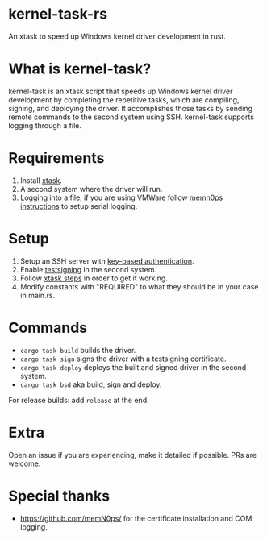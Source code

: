 # kernel-task-rs
An xtask to speed up Windows kernel driver development in rust.

# What is kernel-task?
kernel-task is an xtask script that speeds up Windows kernel driver development by completing the repetitive tasks, which are compiling, signing, and deploying the driver. It accomplishes those tasks by sending remote commands to the second system using SSH.
kernel-task supports logging through a file.

# Requirements
1. Install [xtask](https://github.com/matklad/cargo-xtask).
2. A second system where the driver will run.
3. Logging into a file, if you are using VMWare follow [memn0ps instructions](https://github.com/memN0ps/matrix-rs?tab=readme-ov-file#usage) to setup serial logging.

# Setup
 1. Setup an SSH server with [key-based authentication](https://learn.microsoft.com/en-us/windows-server/administration/openssh/openssh_keymanagement).
 2. Enable [testsigning](https://learn.microsoft.com/en-us/windows-hardware/drivers/install/the-testsigning-boot-configuration-option) in the second system.
 4. Follow [xtask steps](https://github.com/matklad/cargo-xtask?tab=readme-ov-file#defining-xtasks) in order to get it working.
 5. Modify constants with "REQUIRED" to what they should be in your case in main.rs.

# Commands
- `cargo task build` builds the driver.
- `cargo task sign` signs the driver with a testsigning certificate. 
- `cargo task deploy` deploys the built and signed driver in the second system.
- `cargo task bsd` aka build, sign and deploy.

For release builds: add `release` at the end.

# Extra
Open an issue if you are experiencing, make it detailed if possible.
PRs are welcome.

# Special thanks
- https://github.com/memN0ps/ for the certificate installation and COM logging.
